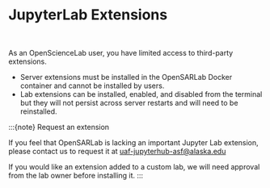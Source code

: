 # JupyterLab Extensions
<br>

As an OpenScienceLab user, you have limited access to third-party extensions.

- Server extensions must be installed in the OpenSARLab Docker container and cannot be installed by users.
- Lab extensions can be installed, enabled, and disabled from the terminal but they will not persist across server restarts and will need to be reinstalled.

:::{note} Request an extension

If you feel that OpenSARLab is lacking an important Jupyter Lab extension, please contact us to request it at <uaf-jupyterhub-asf@alaska.edu>

If you would like an extension added to a custom lab, we will need approval from the lab owner before installing it.
:::
